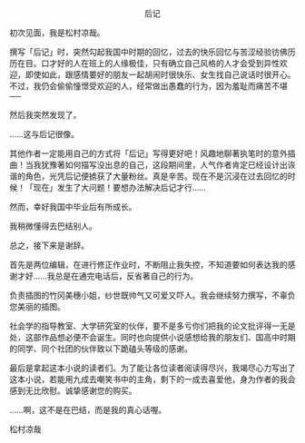 <p align="center">后记</p>

初次见面，我是松村凉哉。

撰写「后记」时，突然勾起我国中时期的回忆，过去的快乐回忆与苦涩经验彷佛历历在目。口才好的人在班上的人缘极佳，只有确立自己风格的人才会受到异性欢迎，即使如此，跟感情要好的朋友一起胡闹时很快乐、女生找自己说话时很开心。不过，我仍会偷偷憧憬受欢迎的人，经常做出愚蠢的行为，因为羞耻而痛苦不堪──

然后我突然发现了。

……这与后记很像。

其他作者一定能用自己的方式将「后记」写得更好吧！风趣地聊著执笔时的意外插曲！当我犹豫著如何描写没出息的自己，这段期间里，人气作者肯定已经设计出诙谐的角色，光凭后记便掳获了大量粉丝。真是辛苦。现在不是沉浸在过去回忆的时候！「现在」发生了大问题！要想办法解决后记才行……

然而，幸好我国中毕业后有所成长。

我稍微懂得去巴结别人。

总之，接下来是谢辞。

首先是两位编辑，在进行修正作业时，不断阻止我失控，不知道要如何表达我的感谢才好……我总是在通完电话后，反省著自己的行为。

负责插图的竹冈美穗小姐，纱世既帅气又可爱又吓人。我会继续努力撰写，不辜负您美丽的插图。

社会学的指导教室、大学研究室的伙伴，要不是多亏你们把我的论文批评得一无是处，这部作品想必便不会诞生。同时也向提供小说感想给我的朋友们、国高中时期的同学、同个社团的伙伴致以下跪磕头等级的感谢。

最后是拿起这本小说的读者们。为了能让各位读者阅读得尽兴，我竭尽心力写出了这本小说，若能用九成去嘲笑书中的主角，剩下的一成去喜爱他，身为作者的我会感到无比欣慰。诚挚感谢您的购买。

……啊，这不是在巴结，而是我的真心话喔。

松村凉哉

